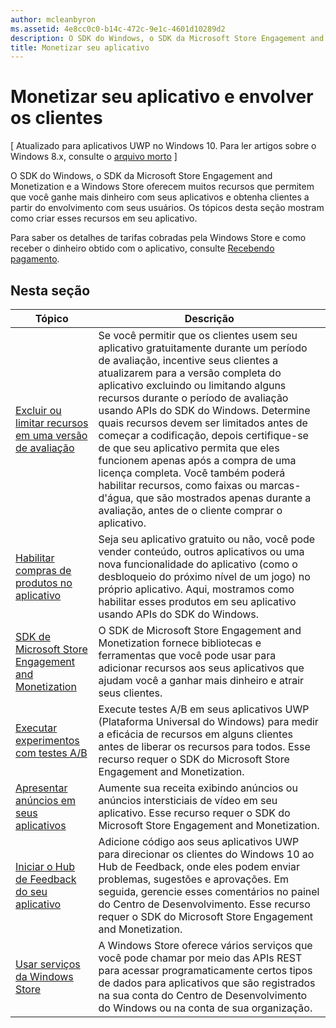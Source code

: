 ```yaml
---
author: mcleanbyron
ms.assetid: 4e8cc0c0-b14c-472c-9e1c-4601d10289d2
description: O SDK do Windows, o SDK da Microsoft Store Engagement and Monetization e a Windows Store oferecem muitos recursos que permitem que você ganhe mais dinheiro com seus aplicativos e obtenha clientes a partir do envolvimento com seus usuários.
title: Monetizar seu aplicativo
---
```


# Monetizar seu aplicativo e envolver os clientes


\[ Atualizado para aplicativos UWP no Windows 10. Para ler artigos sobre o Windows 8.x, consulte o [arquivo morto](http://go.microsoft.com/fwlink/p/?linkid=619132) \]

O SDK do Windows, o SDK da Microsoft Store Engagement and Monetization e a Windows Store oferecem muitos recursos que permitem que você ganhe mais dinheiro com seus aplicativos e obtenha clientes a partir do envolvimento com seus usuários. Os tópicos desta seção mostram como criar esses recursos em seu aplicativo.

Para saber os detalhes de tarifas cobradas pela Windows Store e como receber o dinheiro obtido com o aplicativo, consulte [Recebendo pagamento](https://msdn.microsoft.com/library/windows/apps/mt148536).

## Nesta seção


| Tópico                                                                                                       | Descrição                 |
|-------------------------------------------------------------------------------------------------------------|-----------------------------|
| [Excluir ou limitar recursos em uma versão de avaliação](exclude-or-limit-features-in-a-trial-version-of-your-app.md) | Se você permitir que os clientes usem seu aplicativo gratuitamente durante um período de avaliação, incentive seus clientes a atualizarem para a versão completa do aplicativo excluindo ou limitando alguns recursos durante o período de avaliação usando APIs do SDK do Windows. Determine quais recursos devem ser limitados antes de começar a codificação, depois certifique-se de que seu aplicativo permita que eles funcionem apenas após a compra de uma licença completa. Você também poderá habilitar recursos, como faixas ou marcas-d'água, que são mostrados apenas durante a avaliação, antes de o cliente comprar o aplicativo. |
| [Habilitar compras de produtos no aplicativo](enable-in-app-product-purchases.md)                                       | Seja seu aplicativo gratuito ou não, você pode vender conteúdo, outros aplicativos ou uma nova funcionalidade do aplicativo (como o desbloqueio do próximo nível de um jogo) no próprio aplicativo. Aqui, mostramos como habilitar esses produtos em seu aplicativo usando APIs do SDK do Windows.    |
| [SDK de Microsoft Store Engagement and Monetization](monetize-your-app-with-the-microsoft-store-engagement-and-monetization-sdk.md)      | O SDK de Microsoft Store Engagement and Monetization fornece bibliotecas e ferramentas que você pode usar para adicionar recursos aos seus aplicativos que ajudam você a ganhar mais dinheiro e atrair seus clientes.   |
| [Executar experimentos com testes A/B](run-app-experiments-with-a-b-testing.md)      |   Execute testes A/B em seus aplicativos UWP (Plataforma Universal do Windows) para medir a eficácia de recursos em alguns clientes antes de liberar os recursos para todos. Esse recurso requer o SDK do Microsoft Store Engagement and Monetization.  |
| [Apresentar anúncios em seus aplicativos](display-ads-in-your-app.md)      |   Aumente sua receita exibindo anúncios ou anúncios intersticiais de vídeo em seu aplicativo. Esse recurso requer o SDK do Microsoft Store Engagement and Monetization.   |
| [Iniciar o Hub de Feedback do seu aplicativo](launch-feedback-hub-from-your-app.md)      |   Adicione código aos seus aplicativos UWP para direcionar os clientes do Windows 10 ao Hub de Feedback, onde eles podem enviar problemas, sugestões e aprovações. Em seguida, gerencie esses comentários no painel do Centro de Desenvolvimento. Esse recurso requer o SDK do Microsoft Store Engagement and Monetization.   |
| [Usar serviços da Windows Store](using-windows-store-services.md)                                    | A Windows Store oferece vários serviços que você pode chamar por meio das APIs REST para acessar programaticamente certos tipos de dados para aplicativos que são registrados na sua conta do Centro de Desenvolvimento do Windows ou na conta de sua organização.    |


<!--HONumber=May16_HO2-->


